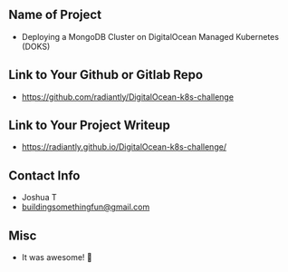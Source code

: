 ## Name of Project

- Deploying a MongoDB Cluster on DigitalOcean Managed Kubernetes (DOKS)

## Link to Your Github or Gitlab Repo

- https://github.com/radiantly/DigitalOcean-k8s-challenge

## Link to Your Project Writeup

- https://radiantly.github.io/DigitalOcean-k8s-challenge/

## Contact Info

- Joshua T
- buildingsomethingfun@gmail.com

## Misc

- It was awesome! 🎉
